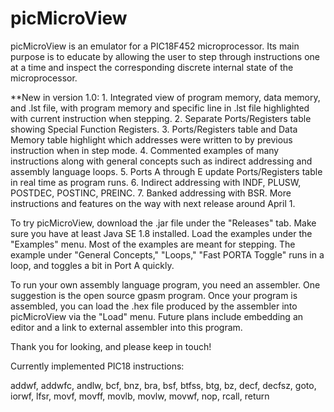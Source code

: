 # picMicroView
picMicroView is an emulator for a PIC18F452 microprocessor. Its main purpose is to educate by allowing the user to step through instructions one at a time and inspect the corresponding discrete internal state of the microprocessor. 

**New in version 1.0: 1. Integrated view of program memory, data memory, and .lst file, with program memory and specific line in .lst file highlighted with current instruction when stepping. 2. Separate Ports/Registers table showing Special Function Registers. 3. Ports/Registers table and Data Memory table highlight which addresses were written to by previous instruction when in step mode. 4. Commented examples of many instructions along with general concepts such as indirect addressing and assembly language loops. 5. Ports A through E update Ports/Registers table in real time as program runs. 6. Indirect addressing with INDF, PLUSW, POSTDEC, POSTINC, PREINC. 7. Banked addressing with BSR. More instructions and features on the way with next release around April 1.

To try picMicroView, download the .jar file under the "Releases" tab. Make sure you have at least Java SE 1.8 installed. Load the examples under the "Examples" menu. Most of the examples are meant for stepping. The example under "General Concepts," "Loops," "Fast PORTA Toggle" runs in a loop, and toggles a bit in Port A quickly.

To run your own assembly language program, you need an assembler. One suggestion is the open source gpasm program. Once your program is assembled, you can load the .hex file produced by the assembler into picMicroView via the "Load" menu. Future plans include embedding an editor and a link to external assembler into this program.

Thank you for looking, and please keep in touch!

Currently implemented PIC18 instructions:

addwf, addwfc, andlw, bcf, bnz, bra, bsf, btfss, btg, bz, decf, decfsz, goto, iorwf, lfsr, movf, movff, movlb, movlw, movwf, nop, rcall, return

